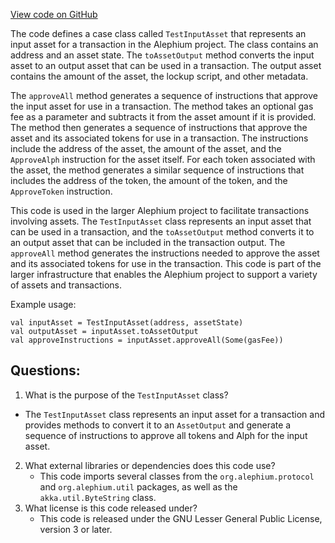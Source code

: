 [View code on GitHub](https://github.com/alephium/alephium/blob/master/api/src/main/scala/org/alephium/api/model/TestInputAsset.scala)

The code defines a case class called `TestInputAsset` that represents an input asset for a transaction in the Alephium project. The class contains an address and an asset state. The `toAssetOutput` method converts the input asset to an output asset that can be used in a transaction. The output asset contains the amount of the asset, the lockup script, and other metadata. 

The `approveAll` method generates a sequence of instructions that approve the input asset for use in a transaction. The method takes an optional gas fee as a parameter and subtracts it from the asset amount if it is provided. The method then generates a sequence of instructions that approve the asset and its associated tokens for use in a transaction. The instructions include the address of the asset, the amount of the asset, and the `ApproveAlph` instruction for the asset itself. For each token associated with the asset, the method generates a similar sequence of instructions that includes the address of the token, the amount of the token, and the `ApproveToken` instruction. 

This code is used in the larger Alephium project to facilitate transactions involving assets. The `TestInputAsset` class represents an input asset that can be used in a transaction, and the `toAssetOutput` method converts it to an output asset that can be included in the transaction output. The `approveAll` method generates the instructions needed to approve the asset and its associated tokens for use in the transaction. This code is part of the larger infrastructure that enables the Alephium project to support a variety of assets and transactions. 

Example usage:

```
val inputAsset = TestInputAsset(address, assetState)
val outputAsset = inputAsset.toAssetOutput
val approveInstructions = inputAsset.approveAll(Some(gasFee))
```
## Questions: 
 1. What is the purpose of the `TestInputAsset` class?
   - The `TestInputAsset` class represents an input asset for a transaction and provides methods to convert it to an `AssetOutput` and generate a sequence of instructions to approve all tokens and Alph for the input asset.
2. What external libraries or dependencies does this code use?
   - This code imports several classes from the `org.alephium.protocol` and `org.alephium.util` packages, as well as the `akka.util.ByteString` class.
3. What license is this code released under?
   - This code is released under the GNU Lesser General Public License, version 3 or later.